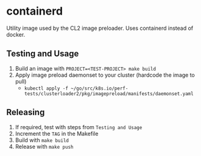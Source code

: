 # containerd

Utility image used by the CL2 image preloader. Uses containerd instead of docker.

## Testing and Usage

1. Build an image with `PROJECT=<TEST-PROJECT> make build`
1. Apply image preload daemonset to your cluster (hardcode the image to pull)
    * `kubectl apply -f ~/go/src/k8s.io/perf-tests/clusterloader2/pkg/imagepreload/manifests/daemonset.yaml`

## Releasing

1. If required, test with steps from `Testing and Usage`
1. Increment the `TAG` in the Makefile
1. Build with `make build`
1. Release with `make push`
